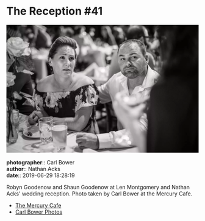 # The Reception #41

![Robyn and Shaun Goodenow at Len Montgomery and Nathan Acks' wedding reception](assets/2019-06-29-set-3-the-reception-41.webp)

**photographer**:: Carl Bower  
**author**:: Nathan Acks  
**date**:: 2019-06-29 18:28:19

Robyn Goodenow and Shaun Goodenow at Len Montgomery and Nathan Acks' wedding reception. Photo taken by Carl Bower at the Mercury Cafe.

* [The Mercury Cafe](http://mercurycafe.com)
* [Carl Bower Photos](https://carlbowerphotos.com)
